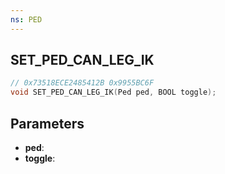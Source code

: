 ```yaml
---
ns: PED
---
```

## SET_PED_CAN_LEG_IK

```c
// 0x73518ECE2485412B 0x9955BC6F
void SET_PED_CAN_LEG_IK(Ped ped, BOOL toggle);
```


## Parameters
* **ped**: 
* **toggle**: 


